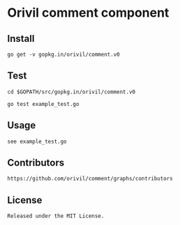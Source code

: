 # Orivil comment component

## Install

```
go get -v gopkg.in/orivil/comment.v0
```

## Test

```
cd $GOPATH/src/gopkg.in/orivil/comment.v0

go test example_test.go
```

## Usage

```
see example_test.go
```

## Contributors

```
https://github.com/orivil/comment/graphs/contributors
```

## License

```
Released under the MIT License.
```